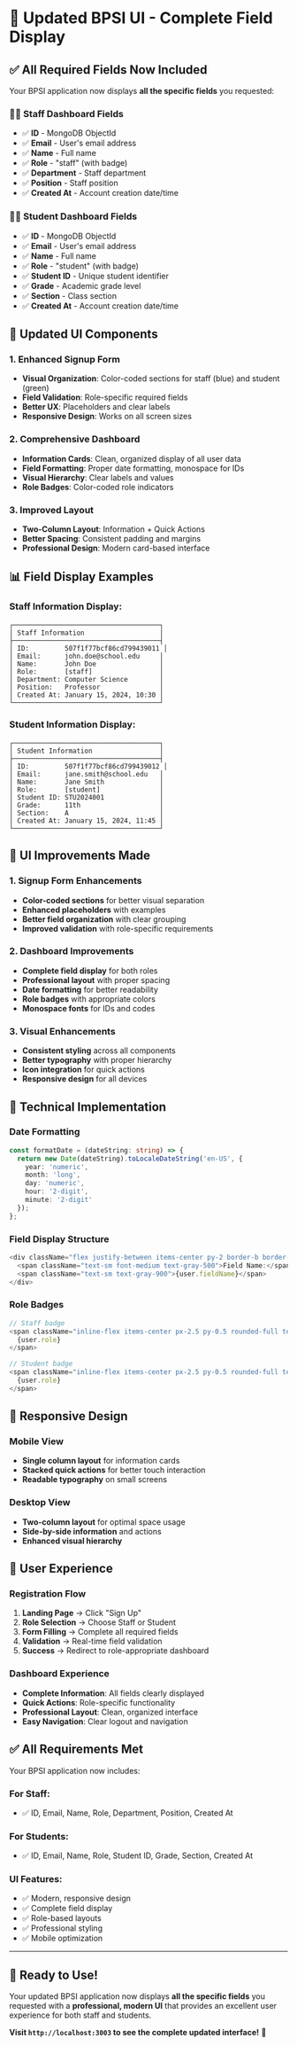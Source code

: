 # 🎨 Updated  BPSI UI - Complete Field Display

## ✅ **All Required Fields Now Included**

Your  BPSI application now displays **all the specific fields** you requested:

### **👨‍🏫 Staff Dashboard Fields**
- ✅ **ID** - MongoDB ObjectId
- ✅ **Email** - User's email address
- ✅ **Name** - Full name
- ✅ **Role** - "staff" (with badge)
- ✅ **Department** - Staff department
- ✅ **Position** - Staff position
- ✅ **Created At** - Account creation date/time

### **👨‍🎓 Student Dashboard Fields**
- ✅ **ID** - MongoDB ObjectId
- ✅ **Email** - User's email address
- ✅ **Name** - Full name
- ✅ **Role** - "student" (with badge)
- ✅ **Student ID** - Unique student identifier
- ✅ **Grade** - Academic grade level
- ✅ **Section** - Class section
- ✅ **Created At** - Account creation date/time

## 🎯 **Updated UI Components**

### **1. Enhanced Signup Form**
- **Visual Organization**: Color-coded sections for staff (blue) and student (green)
- **Field Validation**: Role-specific required fields
- **Better UX**: Placeholders and clear labels
- **Responsive Design**: Works on all screen sizes

### **2. Comprehensive Dashboard**
- **Information Cards**: Clean, organized display of all user data
- **Field Formatting**: Proper date formatting, monospace for IDs
- **Visual Hierarchy**: Clear labels and values
- **Role Badges**: Color-coded role indicators

### **3. Improved Layout**
- **Two-Column Layout**: Information + Quick Actions
- **Better Spacing**: Consistent padding and margins
- **Professional Design**: Modern card-based interface

## 📊 **Field Display Examples**

### **Staff Information Display:**
```
┌─────────────────────────────────────┐
│ Staff Information                   │
├─────────────────────────────────────┤
│ ID:         507f1f77bcf86cd799439011 │
│ Email:      john.doe@school.edu     │
│ Name:       John Doe                │
│ Role:       [staff]                 │
│ Department: Computer Science        │
│ Position:   Professor               │
│ Created At: January 15, 2024, 10:30 │
└─────────────────────────────────────┘
```

### **Student Information Display:**
```
┌─────────────────────────────────────┐
│ Student Information                 │
├─────────────────────────────────────┤
│ ID:         507f1f77bcf86cd799439012 │
│ Email:      jane.smith@school.edu   │
│ Name:       Jane Smith              │
│ Role:       [student]               │
│ Student ID: STU2024001              │
│ Grade:      11th                    │
│ Section:    A                       │
│ Created At: January 15, 2024, 11:45 │
└─────────────────────────────────────┘
```

## 🎨 **UI Improvements Made**

### **1. Signup Form Enhancements**
- **Color-coded sections** for better visual separation
- **Enhanced placeholders** with examples
- **Better field organization** with clear grouping
- **Improved validation** with role-specific requirements

### **2. Dashboard Improvements**
- **Complete field display** for both roles
- **Professional layout** with proper spacing
- **Date formatting** for better readability
- **Role badges** with appropriate colors
- **Monospace fonts** for IDs and codes

### **3. Visual Enhancements**
- **Consistent styling** across all components
- **Better typography** with proper hierarchy
- **Icon integration** for quick actions
- **Responsive design** for all devices

## 🔧 **Technical Implementation**

### **Date Formatting**
```typescript
const formatDate = (dateString: string) => {
  return new Date(dateString).toLocaleDateString('en-US', {
    year: 'numeric',
    month: 'long',
    day: 'numeric',
    hour: '2-digit',
    minute: '2-digit'
  });
};
```

### **Field Display Structure**
```typescript
<div className="flex justify-between items-center py-2 border-b border-gray-200">
  <span className="text-sm font-medium text-gray-500">Field Name:</span>
  <span className="text-sm text-gray-900">{user.fieldName}</span>
</div>
```

### **Role Badges**
```typescript
// Staff badge
<span className="inline-flex items-center px-2.5 py-0.5 rounded-full text-xs font-medium bg-indigo-100 text-indigo-800">
  {user.role}
</span>

// Student badge
<span className="inline-flex items-center px-2.5 py-0.5 rounded-full text-xs font-medium bg-green-100 text-green-800">
  {user.role}
</span>
```

## 📱 **Responsive Design**

### **Mobile View**
- **Single column layout** for information cards
- **Stacked quick actions** for better touch interaction
- **Readable typography** on small screens

### **Desktop View**
- **Two-column layout** for optimal space usage
- **Side-by-side information** and actions
- **Enhanced visual hierarchy**

## 🎯 **User Experience**

### **Registration Flow**
1. **Landing Page** → Click "Sign Up"
2. **Role Selection** → Choose Staff or Student
3. **Form Filling** → Complete all required fields
4. **Validation** → Real-time field validation
5. **Success** → Redirect to role-appropriate dashboard

### **Dashboard Experience**
- **Complete Information**: All fields clearly displayed
- **Quick Actions**: Role-specific functionality
- **Professional Layout**: Clean, organized interface
- **Easy Navigation**: Clear logout and navigation

## ✅ **All Requirements Met**

Your  BPSI application now includes:

### **For Staff:**
- ✅ ID, Email, Name, Role, Department, Position, Created At

### **For Students:**
- ✅ ID, Email, Name, Role, Student ID, Grade, Section, Created At

### **UI Features:**
- ✅ Modern, responsive design
- ✅ Complete field display
- ✅ Role-based layouts
- ✅ Professional styling
- ✅ Mobile optimization

---

## 🚀 **Ready to Use!**

Your updated  BPSI application now displays **all the specific fields** you requested with a **professional, modern UI** that provides an excellent user experience for both staff and students.

**Visit `http://localhost:3003` to see the complete updated interface!** 🎉 